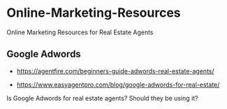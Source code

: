 # Online-Marketing-Resources
Online Marketing Resources for Real Estate Agents

## Google Adwords

- https://agentfire.com/beginners-guide-adwords-real-estate-agents/

- https://www.easyagentpro.com/blog/google-adwords-for-real-estate/


Is Google Adwords for real estate agents? Should they be using it?


